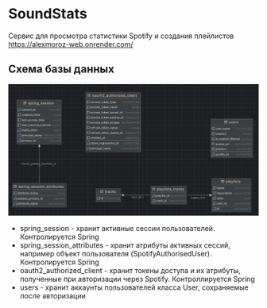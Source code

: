 # SoundStats
Сервис для просмотра статистики Spotify и создания плейлистов  
https://alexmoroz-web.onrender.com/

## Схема базы данных

![Database Scheme](db-scheme.png)

* spring_session - хранит активные сессии пользователей. Контролируется Spring
* spring_session_attributes - хранит атрибуты активных сессий, например объект пользователя (SpotifyAuthorisedUser). Контролируется Spring
* oauth2_authorized_client - хранит токены доступа и их атрибуты, полученные при авторизации через Spotify. Контроллируется Spring
* users - хранит аккаунты пользователей класса User, сохраняемые *после* авторизации
